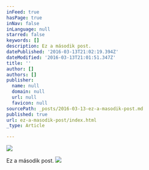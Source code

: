 ```yaml
---
inFeed: true
hasPage: true
inNav: false
inLanguage: null
starred: false
keywords: []
description: Ez a második post.
datePublished: '2016-03-13T21:02:19.394Z'
dateModified: '2016-03-13T21:01:51.347Z'
title: ''
author: []
authors: []
publisher:
  name: null
  domain: null
  url: null
  favicon: null
sourcePath: _posts/2016-03-13-ez-a-masodik-post.md
published: true
url: ez-a-masodik-post/index.html
_type: Article

---
```

![](https://the-grid-user-content.s3-us-west-2.amazonaws.com/85e45fd9-d72f-4d8e-80b2-96452bb0d315.jpg)

Ez a második post.
![](https://the-grid-user-content.s3-us-west-2.amazonaws.com/7b5d40e9-9874-4640-86cd-e6055f9e20d1.jpg)